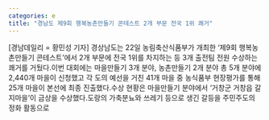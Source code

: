 ```yaml
---
categories: e
title: "경남도 제9회 행복농촌만들기 콘테스트 2개 부문 전국 1위 쾌거"
---
```

[경남데일리 = 황민성 기자] 경상남도는 22일 농림축산식품부가 개최한 ‘제9회 행복농촌만들기 콘테스트’에서 2개 부문에 전국 1위를 차지하는 등 3개 출전팀 전원 수상하는 쾌거를 거뒀다.이번 대회에는 마을만들기 3개 분야, 농촌만들기 2개 분야 총 5개 분야에 2,440개 마을이 신청했고 각 도의 예선을 거친 41개 마을 중 농식품부 현장평가를 통해 25개 마을이 본선에 최종 진출했다.수상 현황은 마을만들기 분야에서 ‘거창군 거창읍 갈지마을’이 금상을 수상했다.도랑의 가축분뇨와 쓰레기 등으로 생긴 갈등을 주민주도의 정화 활동으로